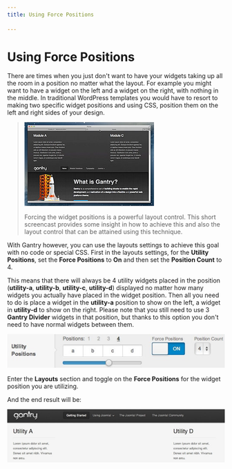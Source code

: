 ```yaml
---
title: Using Force Positions

---
```


Using Force Positions
=====================
There are times when you just don't want to have your widgets taking up all the room in a position no matter what the layout. For example you might want to have a widget on the left and a widget on the right, with nothing in the middle. In traditional WordPress templates you would have to resort to making two specific widget positions and using CSS, position them on the left and right sides of your design.

> [![](../assets/g4-forcepos.jpg)](http://youtube.com/embed/Lfl4nQnduvo)
>
> Forcing the widget positions is a powerful layout control. This short screencast provides some insight in how to achieve this and also the layout control that can be attained using this technique.

With Gantry however, you can use the layouts settings to achieve this goal with no code or special CSS. First in the layouts settings, for the **Utility Positions**, set the **Force Positions** to **On** and then set the **Position Count** to 4.

This means that there will always be 4 utility widgets placed in the position (**utility-a**, **utility-b**, **utility-c**, **utility-d**) displayed no matter how many widgets you actually have placed in the widget position. Then all you need to do is place a widget in the **utility-a** position to show on the left, a widget in **utility-d** to show on the right. Please note that you still need to use 3 **Gantry Divider** widgets in that position, but thanks to this option you don't need to have normal widgets between them.

![](assets/force-positions1.jpg)

Enter the **Layouts** section and toggle on the **Force Positions** for the widget position you are utilizing.


And the end result will be:

![](assets/force-positions2.jpg)

